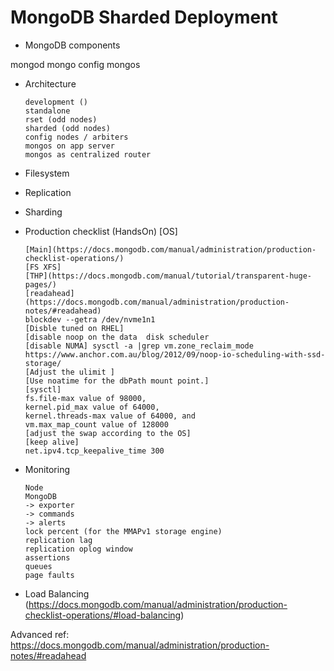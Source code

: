 # MongoDB Sharded Deployment

* MongoDB components

mongod
mongo config
mongos

* Architecture

      development ()
      standalone
      rset (odd nodes)
      sharded (odd nodes)
      config nodes / arbiters
      mongos on app server
      mongos as centralized router

* Filesystem


* Replication

* Sharding


* Production checklist (HandsOn) [OS]

      [Main](https://docs.mongodb.com/manual/administration/production-checklist-operations/)
      [FS XFS]
      [THP](https://docs.mongodb.com/manual/tutorial/transparent-huge-pages/)
      [readahead](https://docs.mongodb.com/manual/administration/production-notes/#readahead)
      blockdev --getra /dev/nvme1n1
      [Disble tuned on RHEL]
      [disable noop on the data  disk scheduler 
      [disable NUMA] sysctl -a |grep vm.zone_reclaim_mode
      https://www.anchor.com.au/blog/2012/09/noop-io-scheduling-with-ssd-storage/
      [Adjust the ulimit ]
      [Use noatime for the dbPath mount point.]
      [sysctl]
      fs.file-max value of 98000,
      kernel.pid_max value of 64000,
      kernel.threads-max value of 64000, and
      vm.max_map_count value of 128000
      [adjust the swap according to the OS]
      [keep alive]
      net.ipv4.tcp_keepalive_time 300


* Monitoring

      Node  
      MongoDB
      -> exporter
      -> commands
      -> alerts
      lock percent (for the MMAPv1 storage engine)
      replication lag
      replication oplog window
      assertions
      queues
      page faults

* Load Balancing (https://docs.mongodb.com/manual/administration/production-checklist-operations/#load-balancing)


Advanced ref: https://docs.mongodb.com/manual/administration/production-notes/#readahead
